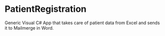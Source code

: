 # PatientRegistration
Generic Visual C# App that takes care of patient data from Excel and sends it to Mailmerge in Word.
